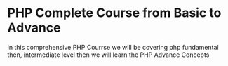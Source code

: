# PHP Complete Course from Basic to Advance

In this comprehensive PHP Courrse we will be covering php fundamental then, intermediate level then we will learn the PHP Advance Concepts